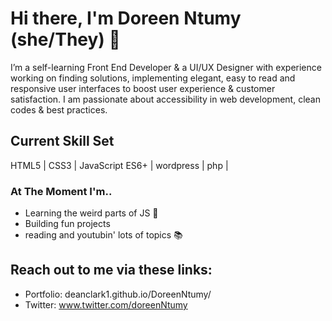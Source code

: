 # Hi there, I'm Doreen Ntumy (she/They) 🚀

I’m a self-learning Front End Developer & a UI/UX Designer with experience working on finding solutions, implementing elegant, easy to read and responsive user interfaces to boost user experience & customer satisfaction. I am passionate about accessibility in web development, clean codes & best practices.

## Current Skill Set
HTML5 | CSS3 | JavaScript ES6+ | wordpress | php |

### At The Moment I'm..
- Learning the weird parts of JS 🚀
- Building fun projects
- reading and youtubin' lots of topics 📚

## Reach out to me via these links:

- Portfolio: deanclark1.github.io/DoreenNtumy/
- Twitter: www.twitter.com/doreenNtumy
